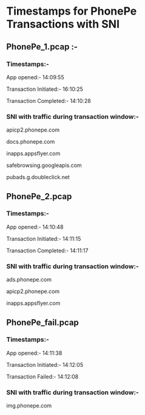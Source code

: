 # Timestamps for PhonePe Transactions with SNI


## PhonePe_1.pcap :-


### Timestamps:-


App opened:- 14:09:55

Transaction Initiated:- 16:10:25

Transaction Completed:- 14:10:28


### SNI with traffic during transaction window:-


apicp2.phonepe.com

docs.phonepe.com

inapps.appsflyer.com

safebrowsing.googleapis.com

pubads.g.doubleclick.net


## PhonePe_2.pcap


### Timestamps:-


App opened:- 14:10:48

Transaction Initiated:- 14:11:15

Transaction Completed:- 14:11:17


### SNI with traffic during transaction window:-


ads.phonepe.com

apicp2.phonepe.com

inapps.appsflyer.com


## PhonePe_fail.pcap


### Timestamps:-


App opened:- 14:11:38

Transaction Initiated:- 14:12:05

Transaction Failed:- 14:12:08


### SNI with traffic during transaction window:-

img.phonepe.com



